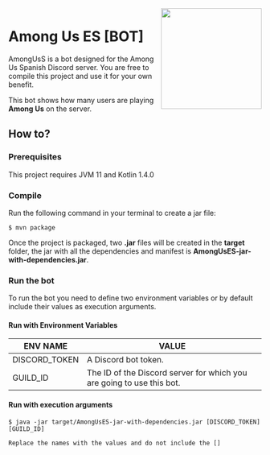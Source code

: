 <img align="right" src="https://cdn.discordapp.com/avatars/753165290732257300/647b616a0fb48c5b45694fa8f8e46821.png?size=256" height="200" width="200">

# Among Us ES [BOT]
 
AmongUsS is a bot designed for the Among Us Spanish Discord server. You are free to compile this project and use it for your own benefit.

This bot shows how many users are playing **Among Us** on the server.

## How to?

### Prerequisites
This project requires JVM 11 and Kotlin 1.4.0

### Compile
Run the following command in your terminal to create a jar file:
```shell
$ mvn package
```
Once the project is packaged, two **.jar** files will be created in the **target** folder, the jar with all the dependencies and manifest is **AmongUsES-jar-with-dependencies.jar**.

### Run the bot
To run the bot you need to define two environment variables or by default include their values as execution arguments.

#### Run with Environment Variables
| ENV NAME      | VALUE                                                                 |
|---------------|-----------------------------------------------------------------------|
| DISCORD_TOKEN | A Discord bot token.                                                  |
| GUILD_ID      | The ID of the Discord server for which you are going to use this bot. |

#### Run with execution arguments
```shell
$ java -jar target/AmongUsES-jar-with-dependencies.jar [DISCORD_TOKEN] [GUILD_ID]
```
``Replace the names with the values and do not include the []``
